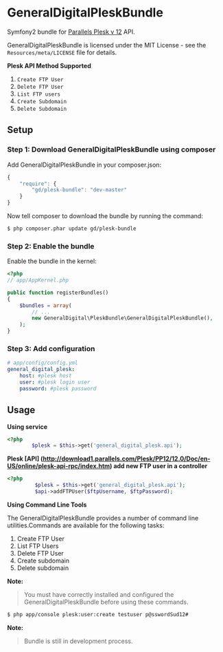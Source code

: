 GeneralDigitalPleskBundle
=========================

Symfony2 bundle for [Parallels Plesk v 12](http://www.parallels.com/plesk/) API.

GeneralDigitalPleskBundle is licensed under the MIT License - see the `Resources/meta/LICENSE` file for details.

**Plesk API Method Supported**

1. `Create FTP User`
2. `Delete FTP User`
3. `List FTP users`
4. `Create Subdomain`
5. `Delete Subdomain`



## Setup

### Step 1: Download GeneralDigitalPleskBundle using composer

Add GeneralDigitalPleskBundle in your composer.json:

```js
{
    "require": {
        "gd/plesk-bundle": "dev-master"
    }
}
```
Now tell composer to download the bundle by running the command:

``` bash
$ php composer.phar update gd/plesk-bundle
```

### Step 2: Enable the bundle

Enable the bundle in the kernel:

``` php
<?php
// app/AppKernel.php

public function registerBundles()
{
    $bundles = array(
        // ...
        new GeneralDigital\PleskBundle\GeneralDigitalPleskBundle(),
    );
}
```
### Step 3: Add configuration

``` yml
# app/config/config.yml
general_digital_plesk:
    host: #plesk host
    user: #plesk login user
    password: #plesk password
```

## Usage

**Using service**

``` php
<?php
        $plesk = $this->get('general_digital_plesk.api');
```

**Plesk [API] (http://download1.parallels.com/Plesk/PP12/12.0/Doc/en-US/online/plesk-api-rpc/index.htm) add new FTP user in a controller**

``` php
<?php
         $plesk = $this->get('general_digital_plesk.api');
         $api->addFTPUser($ftpUsername, $ftpPassword);
```

**Using Command Line Tools**

The GeneralDigitalPleskBundle provides a number of command line utilities.Commands are available for the following tasks:

1. Create FTP User
2. List FTP Users
3. Delete  FTP User
4. Create subdomain
5. Delete subdomain

**Note:**

> You must have correctly installed and configured the GeneralDigitalPleskBundle before using
> these commands.


``` bash
$ php app/console plesk:user:create testuser p@sswordSud12#
```

**Note:**

> Bundle is still in development process.





